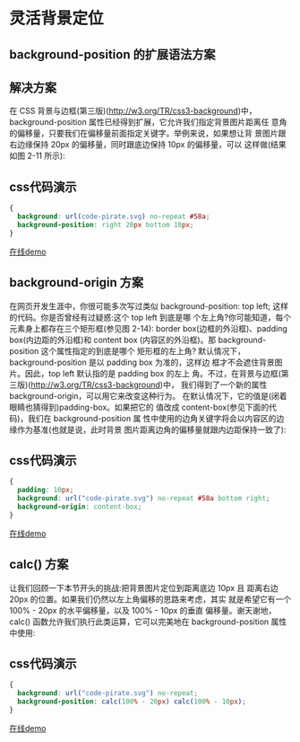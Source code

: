 # 灵活背景定位
## background-position 的扩展语法方案

## 解决方案
在 CSS 背景与边框(第三版)(http://w3.org/TR/css3-background)中， background-position 属性已经得到扩展，它允许我们指定背景图片距离任 意角的偏移量，只要我们在偏移量前面指定关键字。举例来说，如果想让背 景图片跟右边缘保持 20px 的偏移量，同时跟底边保持 10px 的偏移量，可以 这样做(结果如图 2-11 所示):

## css代码演示
```css
{
  background: url(code-pirate.svg) no-repeat #58a;
  background-position: right 20px bottom 10px;
}
```
[在线demo](play.csssecrets.io/extended-bg-position)

## background-origin 方案

在网页开发生涯中，你很可能多次写过类似 background-position: top left; 这样的代码。你是否曾经有过疑惑:这个 top left 到底是哪 个左上角?你可能知道，每个元素身上都存在三个矩形框(参见图 2-14): border box(边框的外沿框)、padding box(内边距的外沿框)和 content box
(内容区的外沿框)。那 background-position 这个属性指定的到底是哪个 矩形框的左上角?
默认情况下，background-position 是以 padding box 为准的，这样边 框才不会遮住背景图片。因此，top left 默认指的是 padding box 的左上 角。不过，在背景与边框(第三版)(http://w3.org/TR/css3-background)中， 我们得到了一个新的属性 background-origin，可以用它来改变这种行为。 在默认情况下，它的值是(闭着眼睛也猜得到)padding-box。如果把它的 值改成 content-box(参见下面的代码)，我们在 background-position 属 性中使用的边角关键字将会以内容区的边缘作为基准(也就是说，此时背景 图片距离边角的偏移量就跟内边距保持一致了):

## css代码演示
```css
{
  padding: 10px;
  background: url("code-pirate.svg") no-repeat #58a bottom right;
  background-origin: content-box;
}
```
[在线demo](play.csssecrets.io/background-origin)

## calc() 方案

让我们回顾一下本节开头的挑战:把背景图片定位到距离底边 10px 且 距离右边 20px 的位置。如果我们仍然以左上角偏移的思路来考虑，其实 就是希望它有一个 100% - 20px 的水平偏移量，以及 100% - 10px 的垂直 偏移量。谢天谢地，calc() 函数允许我们执行此类运算，它可以完美地在 background-position 属性中使用:


## css代码演示
```css
{
  background: url("code-pirate.svg") no-repeat;
  background-position: calc(100% - 20px) calc(100% - 10px);
}
```

[在线demo](play.csssecrets.io/background-position-calc)

